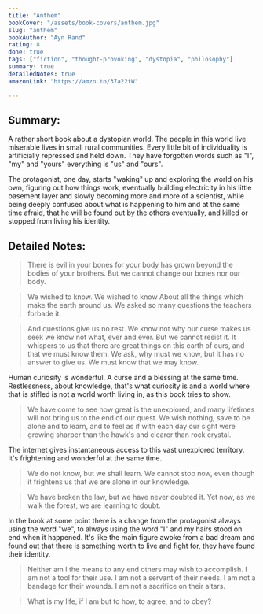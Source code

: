 ```yaml
---
title: "Anthem"
bookCover: "/assets/book-covers/anthem.jpg"
slug: "anthem"
bookAuthor: "Ayn Rand"
rating: 8
done: true
tags: ["fiction", "thought-provoking", "dystopia", "philosophy"]
summary: true
detailedNotes: true
amazonLink: "https://amzn.to/37a22tW"

---
```


## Summary:

A rather short book about a dystopian world. The people in this world live miserable lives in small rural communities. Every little bit of individuality is artificially repressed and held down. They have forgotten words such as "I", "my" and "yours" everything is "us" and "ours".

The protagonist, one day, starts "waking" up and exploring the world on his own, figuring out how things work, eventually building electricity in his little basement layer and slowly becoming more and more of a scientist, while being deeply confused about what is happening to him and at the same time afraid, that he will be found out by the others eventually, and killed or stopped from living his identity.

## Detailed Notes: 

> There is evil in your bones for your body has grown beyond the bodies of your brothers. But we cannot change our bones nor our body.

> We wished to know. We wished to know About all the things which make the earth around us. We asked so many questions the teachers forbade it.

> And questions give us no rest. We know not why our curse makes us seek we know not what, ever and ever. But we cannot resist it. It whispers to us that there are great things on this earth of ours, and that we must know them. We ask, why must we know, but it has no answer to give us. We must know that we may know. 

Human curiosity is wonderful. A curse and a blessing at the same time. Restlessness, about knowledge, that's what curiosity is and a world where that is stifled is not a world worth living in, as this book tries to show.

> We have come to see how great is the unexplored, and many lifetimes will not bring us to the end of our quest. We wish nothing, save to be alone and to learn, and to feel as if with each day our sight were growing sharper than the hawk's and clearer than rock crystal.

The internet gives instantaneous access to this vast unexplored territory. It's frightening and wonderful at the same time. 

> We do not know, but we shall learn. We cannot stop now, even though it frightens us that we are alone in our knowledge.

> We have broken the law, but we have never doubted it. Yet now, as we walk the forest, we are learning to doubt.

In the book at some point there is a change from the protagonist always using the word "we", to always using the word "I" and my hairs stood on end when it happened. It's like the main figure awoke from a bad dream and found out that there is something worth to live and fight for, they have found their identity. 

> Neither am I the means to any end others may wish to accomplish. I am not a tool for their use. I am not a servant of their needs. I am not a bandage for their wounds. I am not a sacrifice on their altars.

> What is my life, if I am but to how, to agree, and to obey?
